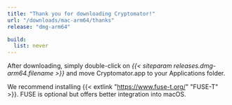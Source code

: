 ```yaml
---
title: "Thank you for downloading Cryptomator!"
url: "/downloads/mac-arm64/thanks"
release: "dmg-arm64"

build:
  list: never
---
```


After downloading, simply double-click on _{{< siteparam releases.dmg-arm64.filename >}}_ and move Cryptomator.app to your Applications folder.

We recommend installing {{< extlink "https://www.fuse-t.org/" "FUSE-T" >}}. FUSE is optional but offers better integration into macOS.
